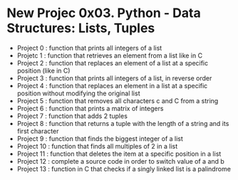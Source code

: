 # New Projec 0x03. Python - Data Structures: Lists, Tuples
* Project 0 : function that prints all integers of a list
* Projetc 1 : function that retrieves an element from a list like in C
* Project 2 : function that replaces an element of a list at a specific position (like in C)
* Project 3 : function that prints all integers of a list, in reverse order
* Project 4 : function that replaces an element in a list at a specific position without modifying the original list
* Project 5 : function that removes all characters c and C from a string
* Project 6 : function that prints a matrix of integers
* Project 7 : function that adds 2 tuples
* Project 8 : function that returns a tuple with the length of a string and its first character
* Project 9 : function that finds the biggest integer of a list
* Project 10 : function that finds all multiples of 2 in a list
* Project 11 : function that deletes the item at a specific position in a list
* Project 12 : complete a source code in order to switch value of a and b
* Project 13 : function in C that checks if a singly linked list is a palindrome

